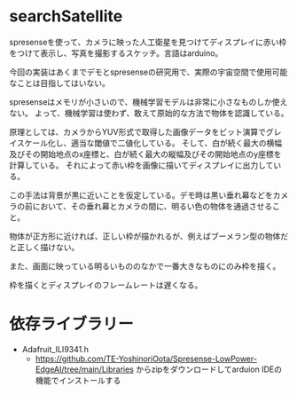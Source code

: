 # searchSatellite

spresenseを使って、カメラに映った人工衛星を見つけてディスプレイに赤い枠をつけて表示し、写真を撮影するスケッチ。言語はarduino。

今回の実装はあくまでデモとspresenseの研究用で、実際の宇宙空間で使用可能なことは目指してはいない。

spresenseはメモリが小さいので、機械学習モデルは非常に小さなものしか使えない。
よって、機械学習は使わず、敢えて原始的な方法で物体を認識している。


原理としては、カメラからYUV形式で取得した画像データをビット演算でグレイスケール化し、適当な閾値で二値化している。
そして、白が続く最大の横幅及びその開始地点のx座標と、白が続く最大の縦幅及びその開始地点のy座標を計算している。
それによって赤い枠を画像に描いてディスプレイに出力している。

この手法は背景が黒に近いことを仮定している。デモ時は黒い垂れ幕などをカメラの前において、その垂れ幕とカメラの間に、明るい色の物体を通過させること。

物体が正方形に近ければ、正しい枠が描かれるが、例えばブーメラン型の物体だと正しく描けない。

また、画面に映っている明るいもののなかで一番大きなものにのみ枠を描く。

枠を描くとディスプレイのフレームレートは遅くなる。


# 依存ライブラリー

- Adafruit_ILI9341.h
  - https://github.com/TE-YoshinoriOota/Spresense-LowPower-EdgeAI/tree/main/Libraries からzipをダウンロードしてarduion IDEの機能でインストールする
